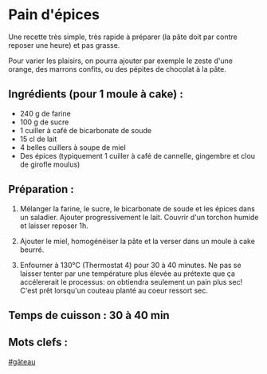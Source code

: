 Pain d'épices
==========

Une recette très simple, très rapide à préparer (la pâte doit par
contre reposer une heure) et pas grasse.

Pour varier les plaisirs, on pourra ajouter par exemple le zeste d'une
orange, des marrons confits, ou des pépites de chocolat à la pâte.

Ingrédients (pour 1 moule à cake) :
-------------------------------

- 240 g de farine
- 100 g de sucre
- 1 cuiller à café de bicarbonate de soude
- 15 cl de lait
- 4 belles cuillers à soupe de miel
- Des épices (typiquement 1 cuiller à café de cannelle, gingembre et clou de girofle moulus)

Préparation :
-------------

1. Mélanger la farine, le sucre, le bicarbonate de soude et les épices
   dans un saladier. Ajouter progressivement le lait.
   Couvrir d'un torchon humide et laisser reposer 1h.

2. Ajouter le miel, homogénéiser la pâte et la verser dans un moule à
   cake beurré.

3. Enfourner à 130°C (Thermostat 4) pour 30 à 40 minutes. Ne pas se
   laisser tenter par une température plus élevée au prétexte que ça
   accélererait le processus: on obtiendra seulement un pain plus sec!
   C'est prêt lorsqu'un couteau planté au coeur ressort sec.

Temps de cuisson : 30 à 40 min
-----------------

Mots clefs :
------------

[#gâteau](index.gâteau.html)
